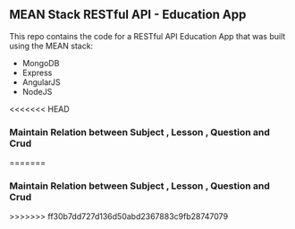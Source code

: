 
<h2>MEAN Stack RESTful API - Education App</h2>



This repo contains the code for a RESTful API Education  App that was built using the MEAN stack:

<ul>
<li>MongoDB</li>
<li>Express</li>
<li>AngularJS</li>
<li>NodeJS</li>
</ul>

<<<<<<< HEAD


<h3>Maintain Relation between Subject , Lesson , Question and Crud </h3>




=======


<h3>Maintain Relation between Subject , Lesson , Question and Crud </h3>
>>>>>>> ff30b7dd727d136d50abd2367883c9fb28747079
